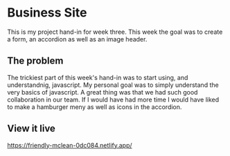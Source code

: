 # Business Site

This is my project hand-in for week three. This week the goal was to create a form, an accordion as well as an image header. 

## The problem

The trickiest part of this week's hand-in was to start using, and understandnig, javascript. My personal goal was to simply understand the very basics of javascript. A great thing was that we had such good collaboration in our team. If I would have had more time I would have liked to make a hamburger meny as well as icons in the accordion. 

## View it live
https://friendly-mclean-0dc084.netlify.app/